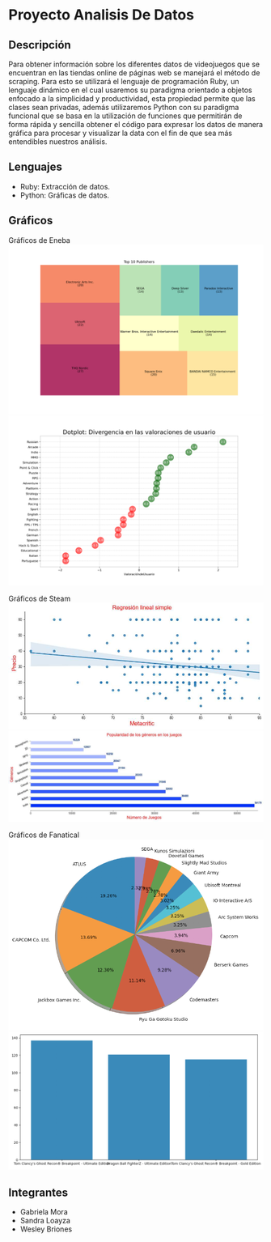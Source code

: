 # Proyecto Analisis De Datos

## Descripción
Para obtener información sobre los diferentes datos de videojuegos que se encuentran en 
las tiendas online de páginas web se manejará el método de scraping. Para esto se utilizará 
el lenguaje de programación Ruby, un lenguaje dinámico en el cual usaremos su paradigma 
orientado a objetos enfocado a la simplicidad y productividad, esta propiedad permite que las 
clases sean privadas, además utilizaremos Python con su paradigma funcional que se basa en la
utilización de funciones que permitirán de forma rápida y sencilla obtener el código para expresar 
los datos de manera gráfica para procesar y visualizar la data con el fin de que sea más 
entendibles nuestros análisis.

## Lenguajes

- Ruby: Extracción de datos.
- Python: Gráficas de datos.

## Gráficos

Gráficos de Eneba
	![imagen](Capturas/Eneba/3.png)
	![imagen](Capturas/Eneba/4.png)

Gráficos de Steam
	![imagen](Capturas/Steam/1.jpg)
	![imagen](Capturas/Steam/2.jpg)

Gráficos de Fanatical
	![imagen](Capturas/Fanatical/5.png)
	![imagen](Capturas/Fanatical/6.png)
## Integrantes

- Gabriela Mora
- Sandra Loayza
- Wesley Briones